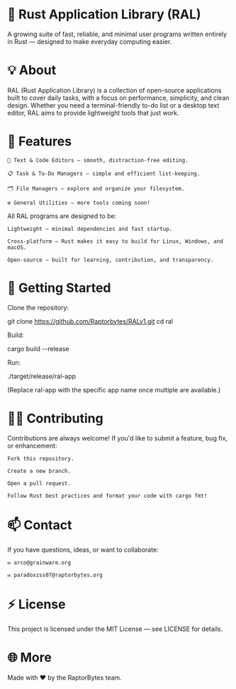 # 🦀 Rust Application Library (RAL)

A growing suite of fast, reliable, and minimal user programs written entirely in Rust — designed to make everyday computing easier.
# 💡 About

RAL (Rust Application Library) is a collection of open-source applications built to cover daily tasks, with a focus on performance, simplicity, and clean design. Whether you need a terminal-friendly to-do list or a desktop text editor, RAL aims to provide lightweight tools that just work.

# 🧠 Features

    📝 Text & Code Editors — smooth, distraction-free editing.

    📋 Task & To-Do Managers — simple and efficient list-keeping.

    🗂️ File Managers — explore and organize your filesystem.

    ⚙️ General Utilities — more tools coming soon!

All RAL programs are designed to be:

    Lightweight — minimal dependencies and fast startup.

    Cross-platform — Rust makes it easy to build for Linux, Windows, and macOS.

    Open-source — built for learning, contribution, and transparency.

# 🚀 Getting Started

Clone the repository:

git clone https://github.com/Raptorbytes/RALv1.git
cd ral

Build:

cargo build --release

Run:

./target/release/ral-app

(Replace ral-app with the specific app name once multiple are available.)

# 🧑‍💻 Contributing

Contributions are always welcome! If you'd like to submit a feature, bug fix, or enhancement:

    Fork this repository.

    Create a new branch.

    Open a pull request.

    Follow Rust best practices and format your code with cargo fmt!

# 📫 Contact

If you have questions, ideas, or want to collaborate:

    ✉️ arco@grainware.org

    ✉️ paradoxzss07@raptorbytes.org

# ⚡ License

This project is licensed under the MIT License — see LICENSE for details.
# 🌐 More

Made with ❤️ by the RaptorBytes team.
